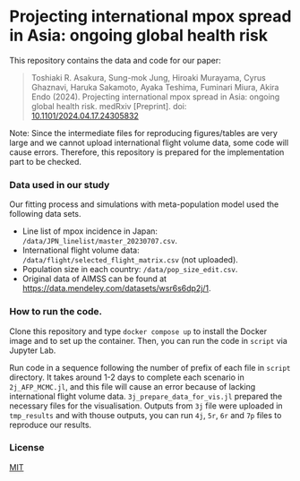 # Projecting international mpox spread in Asia: ongoing global health risk

This repository contains the data and code for our paper:
> Toshiaki R. Asakura, Sung-mok Jung, Hiroaki Murayama, Cyrus Ghaznavi, Haruka
> Sakamoto, Ayaka Teshima, Fuminari Miura, Akira Endo (2024).
> Projecting international mpox spread in Asia:
> ongoing global health risk. medRxiv [Preprint].
> doi: [10.1101/2024.04.17.24305832](https://doi.org/10.1101/2024.04.17.24305832)

Note: Since the intermediate files for reproducing figures/tables are
very large and we cannot upload international flight volume data, some code will cause errors.
Therefore, this repository is prepared for the implementation part to be checked.

### Data used in our study
Our fitting process and simulations with meta-population model used the following data sets.
- Line list of mpox incidence in Japan: `/data/JPN_linelist/master_20230707.csv`.
- International flight volume data: `/data/flight/selected_flight_matrix.csv` (not uploaded).
- Population size in each country: `/data/pop_size_edit.csv`.
- Original data of AIMSS can be found at https://data.mendeley.com/datasets/wsr6s6dp2j/1.

### How to run the code.
Clone this repository and type `docker compose up` to
install the Docker image and to set up the container.
Then, you can run the code in `script` via Jupyter Lab.

Run code in a sequence following the number of prefix of each file in `script` directory.
It takes around 1-2 days to complete each scenario in  `2j_AFP_MCMC.jl`, and this file will cause an error because of lacking international flight volume data.
`3j_prepare_data_for_vis.jl` prepared the necessary files for the visualisation. Outputs from `3j` file were uploaded in `tmp_results` and with thouse outputs, you can run `4j`, `5r`, `6r` and `7p` files to reproduce our results.

### License
[MIT](/LICENSE)
